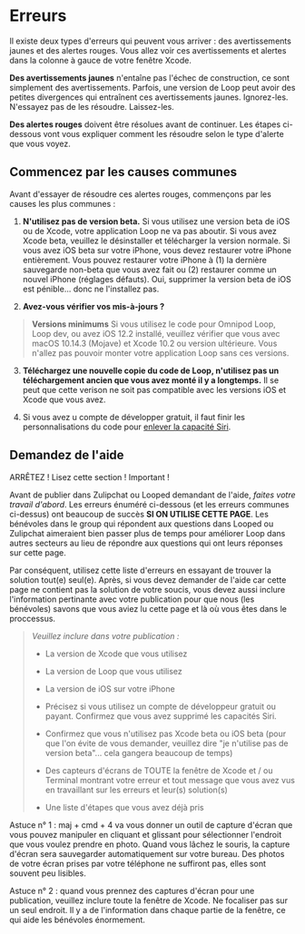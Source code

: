 #  Erreurs
Il existe deux types d'erreurs qui peuvent vous arriver : des avertissements jaunes et des alertes rouges. Vous allez voir ces avertissements et alertes dans la colonne à gauce de votre fenêtre Xcode.

**Des avertissements jaunes** n'entaîne pas l'échec de construction, ce sont simplement des avertissements. Parfois, une version de Loop peut avoir des petites divergences qui entraînent ces avertissements jaunes. Ignorez-les. N'essayez pas de les résoudre. Laissez-les.

**Des alertes rouges** doivent être résolues avant de continuer. Les étapes ci-dessous vont vous expliquer comment les résoudre selon le type d'alerte que vous voyez.

## Commencez par les causes communes
Avant d'essayer de résoudre ces alertes rouges, commençons par les causes les plus communes :

1) **N'utilisez pas de version beta.** Si vous utilisez une version beta de iOS ou de Xcode, votre application Loop ne va pas aboutir. Si vous avez Xcode beta, veuillez le désinstaller et télécharger la version normale. Si vous avez iOS beta sur votre iPhone, vous devez restaurer votre iPhone entièrement. Vous pouvez restaurer votre iPhone à (1) la dernière sauvegarde non-beta que vous avez fait ou (2) restaurer comme un nouvel iPhone (réglages défauts). Oui, supprimer la version beta de iOS est pénible... donc ne l'installez pas.

2) **Avez-vous vérifier vos mis-à-jours ?**

>
> **Versions minimums**
> Si vous utilisez le code pour Omnipod Loop, Loop dev, ou avez iOS 12.2 installé, veuillez vérifier que vous avec macOS 10.14.3 (Mojave) et Xcode 10.2 ou version ultérieure. Vous n'allez pas pouvoir monter votre application Loop sans ces versions.
>

3) **Téléchargez une nouvelle copie du code de Loop, n'utilisez pas un téléchargement ancien que vous avez monté il y a longtemps.** Il se peut que cette verison ne soit pas compatible avec les versions iOS et Xcode que vous avez.

4) Si vous avez u compte de développer gratuit, il faut finir les personnalisations du code pour [enlever la capacité Siri](https://loopkit.github.io/loopdocs/build/code_customization/#disable-siri-capabilities).

## Demandez de l'aide
ARRÊTEZ ! Lisez cette section ! Important !

Avant de publier dans Zulipchat ou Looped demandant de l'aide, *faites votre travail d'abord*. Les erreurs énuméré ci-dessous (et les erreurs communes ci-dessus) ont beaucoup de succès **SI ON UTILISE CETTE PAGE**. Les bénévoles dans le group qui répondent aux questions dans Looped ou Zulipchat aimeraient bien passer plus de temps pour améliorer Loop dans autres secteurs au lieu de répondre aux questions qui ont leurs réponses sur cette page.

Par conséquent, utilisez cette liste d'erreurs en essayant de trouver la solution tout(e) seul(e). Après, si vous devez demander de l'aide car cette page ne contient pas la solution de votre soucis, vous devez aussi inclure l'information pertinante avec votre publication pour que nous (les bénévoles) savons que vous aviez lu cette page et là où vous êtes dans le proccessus.

>
> *Veuillez inclure dans votre publication :*
> * La version de Xcode que vous utilisez
>
> * La version de Loop que vous utilisez
>
> * La version de iOS sur votre iPhone
>
> * Précisez si vous utilisez un compte de développeur gratuit ou payant. Confirmez que vous avez supprimé les capacités Siri.
>
> * Confirmez que vous n'utilisez pas Xcode beta ou iOS beta (pour que l'on évite de vous demander, veuillez dire "je n'utilise pas de version beta"... cela gangera beaucoup de temps)
>
> * Des capteurs d'écrans de TOUTE la fenêtre de Xcode et / ou Terminal montrant votre erreur et tout message que vous avez vus en travaillant sur les erreurs et leur(s) solution(s)
>
> * Une liste d'étapes que vous avez déjà pris
>

Astuce n° 1 : maj + cmd + 4 va vous donner un outil de capture d'écran que vous pouvez manipuler en cliquant et glissant pour sélectionner l'endroit que vous voulez prendre en photo. Quand vous lâchez le souris, la capture d'écran sera sauvegarder automatiquement sur votre bureau. Des photos de votre écran prises par votre téléphone ne suffiront pas, elles sont souvent peu lisibles.

Astuce n° 2 : quand vous prennez des captures d'écran pour une publication, veuillez inclure toute la fenêtre de Xcode. Ne focaliser pas sur un seul endroit. Il y a de l'information dans chaque partie de la fenêtre, ce qui aide les bénévoles énormement.

